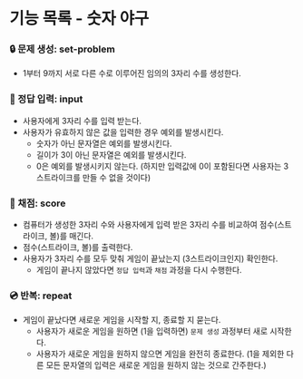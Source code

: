 # 기능 목록 - 숫자 야구

### 🔒 문제 생성: set-problem

- 1부터 9까지 서로 다른 수로 이루어진 임의의 3자리 수를 생성한다.

### 🔑 정답 입력: input

- 사용자에게 3자리 수를 입력 받는다.
- 사용자가 유효하지 않은 값을 입력한 경우 예외를 발생시킨다.
  - 숫자가 아닌 문자열은 예외를 발생시킨다.
  - 길이가 3이 아닌 문자열은 예외를 발생시킨다.
  - 0은 예외를 발생시키지 않는다. (하지만 입력값에 0이 포함된다면 사용자는 3스트라이크를 만들 수 없을 것이다)

### 🔐 채점: score

- 컴퓨터가 생성한 3자리 수와 사용자에게 입력 받은 3자리 수를 비교하여 점수(스트라이크, 볼)를 매긴다.
- 점수(스트라이크, 볼)를 출력한다.
- 사용자가 3자리 수를 모두 맞춰 게임이 끝났는지 (3스트라이크인지) 확인한다.
  - 게임이 끝나지 않았다면 `정답 입력`과 `채점` 과정을 다시 수행한다.

### 💿 반복: repeat

- 게임이 끝났다면 새로운 게임을 시작할 지, 종료할 지 묻는다.
  - 사용자가 새로운 게임을 원하면 (1을 입력하면) `문제 생성` 과정부터 새로 시작한다.
  - 사용자가 새로운 게임을 원하지 않으면 게임을 완전히 종료한다. (1을 제외한 다른 모든 문자열의 입력은 새로운 게임을 원하지 않는 것으로 간주한다.)
